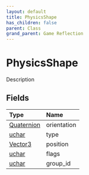 ```yaml
---
layout: default
title: PhysicsShape
has_children: false
parent: Class
grand_parent: Game Reflection
---
```

# PhysicsShape
Description 

## Fields
| Type | Name |
|:-------------|:--------------|
| [Quaternion](/game-reflection/classes/quaternion.md) | orientation |
| [uchar](/game-reflection/enums/uchar.md) | type |
| [Vector3](/game-reflection/classes/vector3.md) | position |
| [uchar](/game-reflection/enums/uchar.md) | flags |
| [uchar](/game-reflection/enums/uchar.md) | group_id |
